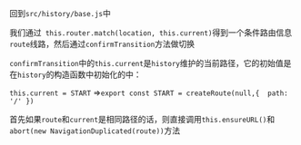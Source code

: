 回到`src/history/base.js`中

我们通过` this.router.match(location, this.current)`得到一个条件路由信息`route`线路，然后通过`confirmTransition`方法做切换

`confirmTransition`中的`this.current`是`history`维护的当前路径，它的初始值是在`history`的构造函数中初始化的中：

`this.current = START` =>`export const START = createRoute(null,{  path: '/'
})`

首先如果`route`和`current`是相同路径的话，则直接调用`this.ensureURL()`和`abort(new NavigationDuplicated(route))`方法


